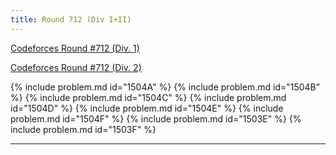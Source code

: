 ```yaml
---
title: Round 712 (Div I+II)
---
```


[Codeforces Round #712 (Div. 1)](https://codeforces.com/contest/1503)

[Codeforces Round #712 (Div. 2)](https://codeforces.com/contest/1504)

{% include problem.md id="1504A" %}
{% include problem.md id="1504B" %}
{% include problem.md id="1504C" %}
{% include problem.md id="1504D" %}
{% include problem.md id="1504E" %}
{% include problem.md id="1504F" %}
{% include problem.md id="1503E" %}
{% include problem.md id="1503F" %}

* * *

<object data='notes/R-712.pdf' width='1000' height='1000' type='application/pdf'/>

